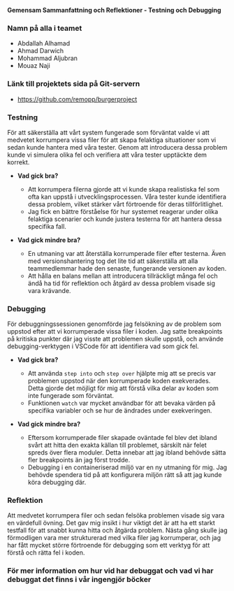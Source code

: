 **Gemensam Sammanfattning och Reflektioner - Testning och Debugging**

### Namn på alla i teamet
- Abdallah Alhamad
- Ahmad Darwich
- Mohammad Aljubran
- Mouaz Naji

### Länk till projektets sida på Git-servern
- https://github.com/remopp/burgerproject


### Testning
För att säkerställa att vårt system fungerade som förväntat valde vi att medvetet korrumpera vissa filer för att skapa felaktiga situationer som vi sedan kunde hantera med våra tester. Genom att introducera dessa problem kunde vi simulera olika fel och verifiera att våra tester upptäckte dem korrekt.

- **Vad gick bra?**
  - Att korrumpera filerna gjorde att vi kunde skapa realistiska fel som ofta kan uppstå i utvecklingsprocessen. Våra tester kunde identifiera dessa problem, vilket stärker vårt förtroende för deras tillförlitlighet.
  - Jag fick en bättre förståelse för hur systemet reagerar under olika felaktiga scenarier och kunde justera testerna för att hantera dessa specifika fall.

- **Vad gick mindre bra?**
  - En utmaning var att återställa korrumperade filer efter testerna. Även med versionshantering tog det lite tid att säkerställa att alla teammedlemmar hade den senaste, fungerande versionen av koden.
  - Att hålla en balans mellan att introducera tillräckligt många fel och ändå ha tid för reflektion och åtgärd av dessa problem visade sig vara krävande.

### Debugging
För debuggningssessionen genomförde jag felsökning av de problem som uppstod efter att vi korrumperade vissa filer i koden. Jag satte breakpoints på kritiska punkter där jag visste att problemen skulle uppstå, och använde debugging-verktygen i VSCode för att identifiera vad som gick fel.

- **Vad gick bra?**
  - Att använda `step into` och `step over` hjälpte mig att se precis var problemen uppstod när den korrumperade koden exekverades. Detta gjorde det möjligt för mig att förstå vilka delar av koden som inte fungerade som förväntat.
  - Funktionen `watch` var mycket användbar för att bevaka värden på specifika variabler och se hur de ändrades under exekveringen.

- **Vad gick mindre bra?**
  - Eftersom korrumperade filer skapade oväntade fel blev det ibland svårt att hitta den exakta källan till problemet, särskilt när felet spreds över flera moduler. Detta innebar att jag ibland behövde sätta fler breakpoints än jag först trodde.
  - Debugging i en containeriserad miljö var en ny utmaning för mig. Jag behövde spendera tid på att konfigurera miljön rätt så att jag kunde köra debugging där.

### Reflektion
Att medvetet korrumpera filer och sedan felsöka problemen visade sig vara en värdefull övning. Det gav mig insikt i hur viktigt det är att ha ett starkt testfall för att snabbt kunna hitta och åtgärda problem. Nästa gång skulle jag förmodligen vara mer strukturerad med vilka filer jag korrumperar, och jag har fått mycket större förtroende för debugging som ett verktyg för att förstå och rätta fel i koden.


### För mer information om hur vid har debuggat och vad vi har debuggat det finns i vår ingengjör böcker